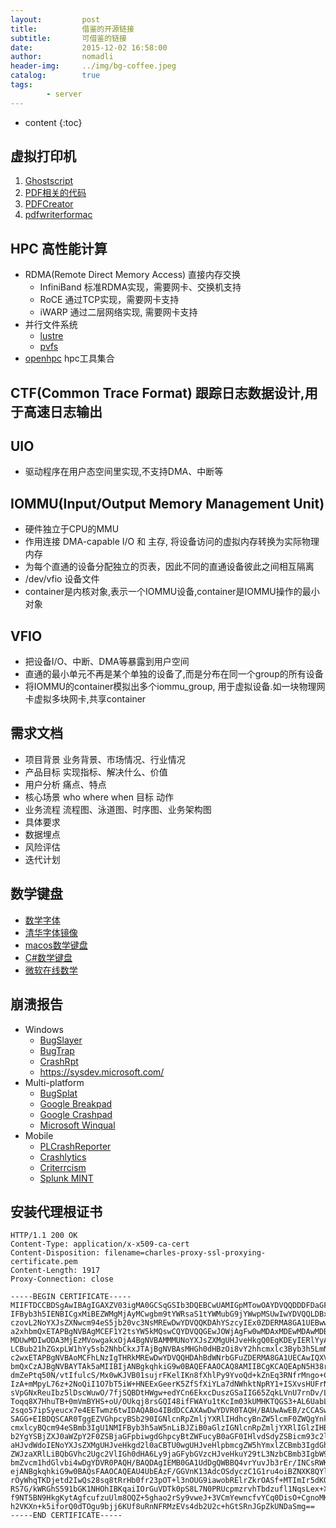```yaml
---
layout:         post
title:          借鉴的开源链接
subtitle:       可借鉴的链接
date:           2015-12-02 16:58:00
author:         nomadli
header-img:     ../img/bg-coffee.jpeg
catalog:        true
tags:
        - server
---
```


* content
{:toc}

## 虚拟打印机
1. [Ghostscript](http://git.ghostscript.com/?p=ghostpdl.git;a=summary)
2. [PDF相关的代码](http://git.ghostscript.com/)
3. [PDFCreator](https://github.com/pdfforge/PDFCreator.git)
4. [pdfwriterformac](https://git.code.sf.net/p/pdfwriterformac/git)

## HPC 高性能计算
- RDMA(Remote Direct Memory Access) 直接内存交换
    - InfiniBand 标准RDMA实现，需要网卡、交换机支持
    - RoCE       通过TCP实现，需要网卡支持
    - iWARP      通过二层网络实现, 需要网卡支持
- 并行文件系统
    - [lustre](git.whamcloud.com/fs/lustre-release.git)
    - [pvfs](http://www.pvfs.org)
- [openhpc](https://github.com/openhpc/ohpc) hpc工具集合

## CTF(Common Trace Format) 跟踪日志数据设计,用于高速日志输出

## UIO
- 驱动程序在用户态空间里实现,不支持DMA、中断等

## IOMMU(Input/Output Memory Management Unit)
- 硬件独立于CPU的MMU
- 作用连接 DMA-capable I/O 和 主存, 将设备访问的虚拟内存转换为实际物理内存
- 为每个直通的设备分配独立的页表，因此不同的直通设备彼此之间相互隔离
- /dev/vfio 设备文件
- container是内核对象,表示一个IOMMU设备,container是IOMMU操作的最小对象

## VFIO
- 把设备I/O、中断、DMA等暴露到用户空间
- 直通的最小单元不再是某个单独的设备了,而是分布在同一个group的所有设备
- 将IOMMU的container模拟出多个iommu_group, 用于虚拟设备.如一块物理网卡虚拟多块网卡,共享container

## 需求文档
- 项目背景 业务背景、市场情况、行业情况
- 产品目标 实现指标、解决什么、价值
- 用户分析 痛点、特点
- 核心场景 who where when 目标 动作
- 业务流程 流程图、泳道图、时序图、业务架构图
- 具体要求
- 数据埋点
- 风险评估
- 迭代计划

## 数学键盘
- [数学字体](https://github.com/CyanoHao/OpenType-MATH-TTF)
- [清华字体镜像](https://mirrors.sjtug.sjtu.edu.cn/ctan/fonts)
- [macos数学键盘](https://github.com/kostub/iosMath)
- [C#数学键盘](https://github.com/kashifimran/math-editor)
- [微软在线数学](https://math.microsoft.com/zh)

## 崩溃报告
- Windows
    - [BugSlayer](http://www.infopub.co.kr/pds/group_pds/bbs.asp?mon=&rec;_no=316)
    - [BugTrap](http://www.intellesoft.net/bugtrap1.shtml)
    - [CrashRpt](http://code.google.com/p/crashrpt/)
    - https://sysdev.microsoft.com/
- Multi-platform
    - [BugSplat](http://www.bugsplatsoftware.com/)
    - [Google Breakpad](http://code.google.com/p/google-breakpad/)
    - [Google Crashpad](https://chromium.googlesource.com/crashpad/crashpad/)
    - [Microsoft Winqual](https://winqual.microsoft.com/)
- Mobile
    - [PLCrashReporter](https://plcrashreporter.org/)
    - [Crashlytics](http://www.crashlytics.com/)
    - [Criterrcism](http://www.crittercism.com/product/crash-reporting/)
    - [Splunk MINT](https://mint.splunk.com/)

## 安装代理根证书
```
HTTP/1.1 200 OK
Content-Type: application/x-x509-ca-cert
Content-Disposition: filename=charles-proxy-ssl-proxying-certificate.pem
Content-Length: 1917
Proxy-Connection: close

-----BEGIN CERTIFICATE-----
MIIFTDCCBDSgAwIBAgIGAXZV03igMA0GCSqGSIb3DQEBCwUAMIGpMTowOAYDVQQDDDFDaGFybGVz
IFByb3h5IENBICgxMiBEZWMgMjAyMCwgbm9tYWRsaS1tYWMubG9jYWwpMSUwIwYDVQQLDBxodHRw
czovL2NoYXJsZXNwcm94eS5jb20vc3NsMREwDwYDVQQKDAhYSzcyIEx0ZDERMA8GA1UEBwwIQXVj
a2xhbmQxETAPBgNVBAgMCEF1Y2tsYW5kMQswCQYDVQQGEwJOWjAgFw0wMDAxMDEwMDAwMDBaGA8y
MDUwMDIwODA3MjEzMVowgakxOjA4BgNVBAMMMUNoYXJsZXMgUHJveHkgQ0EgKDEyIERlYyAyMDIw
LCBub21hZGxpLW1hYy5sb2NhbCkxJTAjBgNVBAsMHGh0dHBzOi8vY2hhcmxlc3Byb3h5LmNvbS9z
c2wxETAPBgNVBAoMCFhLNzIgTHRkMREwDwYDVQQHDAhBdWNrbGFuZDERMA8GA1UECAwIQXVja2xh
bmQxCzAJBgNVBAYTAk5aMIIBIjANBgkqhkiG9w0BAQEFAAOCAQ8AMIIBCgKCAQEApN5H38rCutIY
dmZePtq50N/vtIfulcS/Mx0wKJVB01sujrFKelIKn8fXhlPy9YvoQd+kZnEq3RNfrMngo+CKZ4bQ
IzA+mMpyL76z+2NoQiI1O7bT5iW+HNEExGeerK5ZfSfXiYLa7dNWhktNpRY1+ISXvsHUFrNR8JMG
sVpGNxReuIbz5lDscWuwO/7fjSQBDtHWgw+edYCn6EkxcDuszGSaIIG65ZqkLVnU7rnDv/Ltxaqe
Toqq8X7HhuTB+0mVmBYHS+oU/OUkqj8rsGQI48ifFWAYu1tKcIm03kUMHKTQGS3+AL6UabLJp/Gn
2sqo57ipSyeucx7e4EETwmz6twIDAQABo4IBdDCCAXAwDwYDVR0TAQH/BAUwAwEB/zCCASwGCWCG
SAGG+EIBDQSCAR0TggEZVGhpcyBSb290IGNlcnRpZmljYXRlIHdhcyBnZW5lcmF0ZWQgYnkgQ2hh
cmxlcyBQcm94eSBmb3IgU1NMIFByb3h5aW5nLiBJZiB0aGlzIGNlcnRpZmljYXRlIGlzIHBhcnQg
b2YgYSBjZXJ0aWZpY2F0ZSBjaGFpbiwgdGhpcyBtZWFucyB0aGF0IHlvdSdyZSBicm93c2luZyB0
aHJvdWdoIENoYXJsZXMgUHJveHkgd2l0aCBTU0wgUHJveHlpbmcgZW5hYmxlZCBmb3IgdGhpcyB3
ZWJzaXRlLiBQbGVhc2Ugc2VlIGh0dHA6Ly9jaGFybGVzcHJveHkuY29tL3NzbCBmb3IgbW9yZSBp
bmZvcm1hdGlvbi4wDgYDVR0PAQH/BAQDAgIEMB0GA1UdDgQWBBQ4vrYuvJb3rEr/INCsRWKBqBmS
ejANBgkqhkiG9w0BAQsFAAOCAQEAU4UbEAzF/GGVnK13AdcOSdyczC1G1ru4oiBZNXK8QYlLcxFs
rOyWhqTKDjetd2IwQs28sq8tRrHb0fr23pOT+l3nOUG9iawobRElrZkrOASf+MTImIr5dKOLCNY8
RS7G/kWRGhS591bGK1NHOhIBKqaiIOrGuVDTk0pS8L7N0PRUcpmzrvhTbdzufl1NqsLex+XI++z6
f9NT5BN9HkgKytAgfcufzuUlm8OQZ+5ghao2rSy9vweJ+3VCmYewncfvYCq0DisO+CgnoMKw9ED6
h2VKXn+k5iforQ0dTOgu9bjj6KUf8uRnNFRMzEVs4db2U2c+hGtSRnJGpZkUNDaSmg==
-----END CERTIFICATE-----
```

